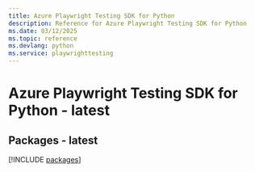 ```yaml
---
title: Azure Playwright Testing SDK for Python
description: Reference for Azure Playwright Testing SDK for Python
ms.date: 03/12/2025
ms.topic: reference
ms.devlang: python
ms.service: playwrighttesting
---
```

# Azure Playwright Testing SDK for Python - latest
## Packages - latest
[!INCLUDE [packages](playwright-testing-index.md)]